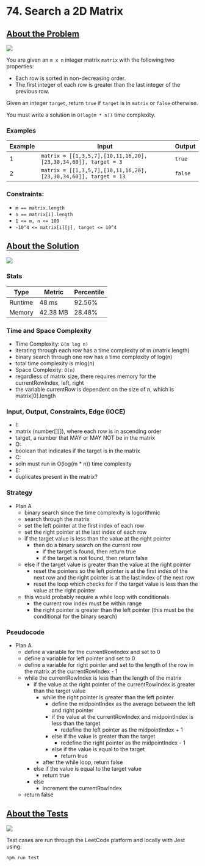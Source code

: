 # 74. Search a 2D Matrix

## <a href='https://leetcode.com/problems/search-a-2d-matrix/'>About the Problem</a>

<img src='https://img.shields.io/badge/LeetCode-FFA116.svg?style=for-the-badge&logo=LeetCode&logoColor=white' />

You are given an `m x n` integer matrix `matrix` with the following two properties:

- Each row is sorted in non-decreasing order.
- The first integer of each row is greater than the last integer of the previous row.

Given an integer `target`, return `true` if `target` is in `matrix` or `false` otherwise.

You must write a solution in `O(log(m * n))` time complexity.

### Examples

| Example| Input | Output |
| --- | --- | --- |
| 1 | `matrix = [[1,3,5,7],[10,11,16,20],[23,30,34,60]], target = 3` | `true` |
| 2 | `matrix = [[1,3,5,7],[10,11,16,20],[23,30,34,60]], target = 13` | `false` |

### Constraints:

- `m == matrix.length`
- `n == matrix[i].length`
- `1 <= m, n <= 100`
- `-10^4 <= matrix[i][j], target <= 10^4`

## <a href='./searchMatrix.js'>About the Solution</a>

<img src='https://img.shields.io/badge/JavaScript-F7DF1E.svg?style=for-the-badge&logo=JavaScript&logoColor=black' />

### Stats
| Type | Metric | Percentile |
| --- | --- | --- |
| Runtime | 48 ms | 92.56% |
| Memory | 42.38 MB | 28.48% |

### Time and Space Complexity
 - Time Complexity: `O(m log n)`
  - iterating through each row has a time complexity of m (matrix.length)
  - binary search through one row has a time complexity of log(n)
  - total time complexity is mlog(n)
 - Space Complexity: `O(n)`
  - regardless of matrix size, there requires memory for the currentRowIndex, left, right
  - the variable currentRow is dependent on the size of n, which is matrix[0].length

### Input, Output, Constraints, Edge (IOCE)

 - I:
  - matrix (number[][]), where each row is in ascending order
  - target, a number that MAY or MAY NOT be in the matrix
 - O:
  - boolean that indicates if the target is in the matrix
 - C:
  - soln must run in O(log(m * n)) time complexity
 - E:
  - duplicates present in the matrix?

### Strategy
- Plan A
  - binary search since the time complexity is logorithmic
  - search through the matrix
  - set the left pointer at the first index of each row
  - set the right pointer at the last index of each row
  - if the target value is less than the value at the right pointer
    - then do a binary search on the current row
      - if the target is found, then return true
      - if the target is not found, then return false
  - else if the target value is greater than the value at the right pointer
    - reset the pointers so the left pointer is at the first index of the next row and the right pointer is at the last index of the next row
    - reset the loop which checks for if the target value is less than the value at the right pointer
  - this would probably require a while loop with conditionals
    - the current row index must be within range
    - the right pointer is greater than the left pointer (this must be the conditional for the binary search)

### Pseudocode
- Plan A
  - define a variable for the currentRowIndex and set to 0
  - define a variable for left pointer and set to 0
  - define a variable for right pointer and set to the length of the row in the matrix at the currentRowIndex - 1
  - while the currentRowIndex is less than the length of the matrix
    - if the value at the right pointer of the currentRowIndex is greater than the target value
      - while the right pointer is greater than the left pointer
        - define the midpointIndex as the average between the left and right pointer
        - if the value at the currentRowIndex and midpointIndex is less than the target
          - redefine the left pointer as the midpointIndex + 1
        - else if the value is greater than the target
          - redefine the right pointer as the midpointIndex - 1
        - else if the value is equal to the target
          - return true
      - after the while loop, return false
    - else if the value is equal to the target value
      - return true
    - else
      - increment the currentRowIndex
  - return false

## <a href='./searchMatrix.test.js'>About the Tests</a>

<img src='https://img.shields.io/badge/Jest-C21325.svg?style=for-the-badge&logo=Jest&logoColor=white' />

Test cases are run through the LeetCode platform and locally with Jest using:
```
npm run test
```